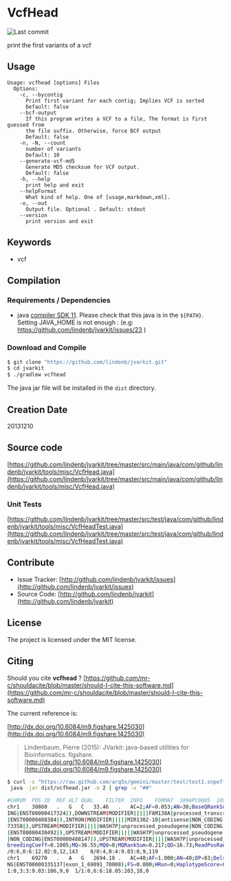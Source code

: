 # VcfHead

![Last commit](https://img.shields.io/github/last-commit/lindenb/jvarkit.png)

print the first variants of a vcf


## Usage

```
Usage: vcfhead [options] Files
  Options:
    -c, --bycontig
      Print first variant for each contig; Implies VCF is sorted
      Default: false
    --bcf-output
      If this program writes a VCF to a file, The format is first guessed from 
      the file suffix. Otherwise, force BCF output
      Default: false
    -n, -N, --count
      number of variants
      Default: 10
    --generate-vcf-md5
      Generate MD5 checksum for VCF output.
      Default: false
    -h, --help
      print help and exit
    --helpFormat
      What kind of help. One of [usage,markdown,xml].
    -o, --out
      Output file. Optional . Default: stdout
    --version
      print version and exit

```


## Keywords

 * vcf


## Compilation

### Requirements / Dependencies

* java [compiler SDK 11](https://jdk.java.net/11/). Please check that this java is in the `${PATH}`. Setting JAVA_HOME is not enough : (e.g: https://github.com/lindenb/jvarkit/issues/23 )


### Download and Compile

```bash
$ git clone "https://github.com/lindenb/jvarkit.git"
$ cd jvarkit
$ ./gradlew vcfhead
```

The java jar file will be installed in the `dist` directory.


## Creation Date

20131210

## Source code 

[https://github.com/lindenb/jvarkit/tree/master/src/main/java/com/github/lindenb/jvarkit/tools/misc/VcfHead.java](https://github.com/lindenb/jvarkit/tree/master/src/main/java/com/github/lindenb/jvarkit/tools/misc/VcfHead.java)

### Unit Tests

[https://github.com/lindenb/jvarkit/tree/master/src/test/java/com/github/lindenb/jvarkit/tools/misc/VcfHeadTest.java](https://github.com/lindenb/jvarkit/tree/master/src/test/java/com/github/lindenb/jvarkit/tools/misc/VcfHeadTest.java)


## Contribute

- Issue Tracker: [http://github.com/lindenb/jvarkit/issues](http://github.com/lindenb/jvarkit/issues)
- Source Code: [http://github.com/lindenb/jvarkit](http://github.com/lindenb/jvarkit)

## License

The project is licensed under the MIT license.

## Citing

Should you cite **vcfhead** ? [https://github.com/mr-c/shouldacite/blob/master/should-I-cite-this-software.md](https://github.com/mr-c/shouldacite/blob/master/should-I-cite-this-software.md)

The current reference is:

[http://dx.doi.org/10.6084/m9.figshare.1425030](http://dx.doi.org/10.6084/m9.figshare.1425030)

> Lindenbaum, Pierre (2015): JVarkit: java-based utilities for Bioinformatics. figshare.
> [http://dx.doi.org/10.6084/m9.figshare.1425030](http://dx.doi.org/10.6084/m9.figshare.1425030)

 

```bash
$ curl -s "https://raw.github.com/arq5x/gemini/master/test/test1.snpeff.vcf" |\
 java -jar dist/vcfhead.jar -n 2 | grep -v "##"

#CHROM  POS ID  REF ALT QUAL    FILTER  INFO    FORMAT  1094PC0005  1094PC0009  1094PC0012  1094PC0013
chr1    30860   .   G   C   33.46   .   AC=2;AF=0.053;AN=38;BaseQRankSum=2.327;DP=49;Dels=0.00;EFF=DOWNSTREAM(MODIFIER||||85|FAM138A|protein_coding|COD
ING|ENST00000417324|),DOWNSTREAM(MODIFIER|||||FAM138A|processed_transcript|CODING|ENST00000461467|),DOWNSTREAM(MODIFIER|||||MIR1302-10|miRNA|NON_CODING
|ENST00000408384|),INTRON(MODIFIER|||||MIR1302-10|antisense|NON_CODING|ENST00000469289|),INTRON(MODIFIER|||||MIR1302-10|antisense|NON_CODING|ENST000004
73358|),UPSTREAM(MODIFIER|||||WASH7P|unprocessed_pseudogene|NON_CODING|ENST00000423562|),UPSTREAM(MODIFIER|||||WASH7P|unprocessed_pseudogene|NON_CODING
|ENST00000430492|),UPSTREAM(MODIFIER|||||WASH7P|unprocessed_pseudogene|NON_CODING|ENST00000438504|),UPSTREAM(MODIFIER|||||WASH7P|unprocessed_pseudogene
|NON_CODING|ENST00000488147|),UPSTREAM(MODIFIER|||||WASH7P|unprocessed_pseudogene|NON_CODING|ENST00000538476|);FS=3.128;HRun=0;HaplotypeScore=0.6718;In
breedingCoeff=0.1005;MQ=36.55;MQ0=0;MQRankSum=0.217;QD=16.73;ReadPosRankSum=2.017 GT:AD:DP:GQ:PL  0/0:7,0:7:15.04:0,15,177    0/0:2,0:2:3.01:0,3,39   0
/0:6,0:6:12.02:0,12,143    0/0:4,0:4:9.03:0,9,119
chr1    69270   .   A   G   2694.18 .   AC=40;AF=1.000;AN=40;DP=83;Dels=0.00;EFF=SYNONYMOUS_CODING(LOW|SILENT|tcA/tcG|S60|305|OR4F5|protein_coding|CODI
NG|ENST00000335137|exon_1_69091_70008);FS=0.000;HRun=0;HaplotypeScore=0.0000;InbreedingCoeff=-0.0598;MQ=31.06;MQ0=0;QD=32.86 GT:AD:DP:GQ:PL  ./. ./. 1/
1:0,3:3:9.03:106,9,0  1/1:0,6:6:18.05:203,18,0
```
 
